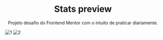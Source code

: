 <h1 align="center">Stats preview</h1>
<p align="center">
Projeto desafio do Frontend Mentor com o intuito de praticar diariamente.
</p> 

![1](https://user-images.githubusercontent.com/79421511/134990727-f75bd1fd-23bb-4dd9-bf80-e198f8c467d1.JPG)
![2](https://user-images.githubusercontent.com/79421511/134990731-5955fe0e-7dc8-4ebe-9cf8-d5306688e79c.JPG)
